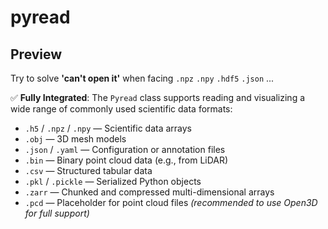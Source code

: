 # pyread


## Preview

Try to solve **'can't open it'** when facing `.npz`  `.npy`  `.hdf5` `.json` ...

✅ **Fully Integrated**: The `Pyread` class supports reading and visualizing a wide range of commonly used scientific data formats:

- `.h5` / `.npz` / `.npy` — Scientific data arrays  
- `.obj` — 3D mesh models  
- `.json` / `.yaml` — Configuration or annotation files  
- `.bin` — Binary point cloud data (e.g., from LiDAR)  
- `.csv` — Structured tabular data  
- `.pkl` / `.pickle` — Serialized Python objects  
- `.zarr` — Chunked and compressed multi-dimensional arrays  
- `.pcd` — Placeholder for point cloud files *(recommended to use Open3D for full support)*  

